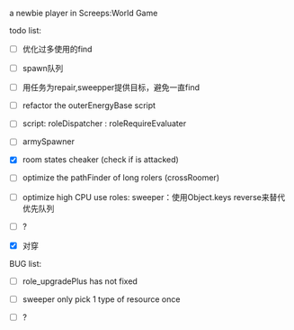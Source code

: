 a newbie player in Screeps:World Game

todo list:



- [ ] 优化过多使用的find  
- [ ] spawn队列   
- [ ] 用任务为repair,sweepper提供目标，避免一直find


- [ ] refactor the outerEnergyBase script

- [ ] script: roleDispatcher : roleRequireEvaluater

- [ ] armySpawner

- [x] room states cheaker (check if is attacked)

- [ ] optimize the pathFinder of long rolers (crossRoomer)

- [ ] optimize high CPU use roles: sweeper：使用Object.keys reverse来替代优先队列

- [ ] ?
   
- [x] 对穿  

BUG list:

- [ ] role_upgradePlus has not fixed

- [ ] sweeper only pick 1 type of resource once

- [ ] ?